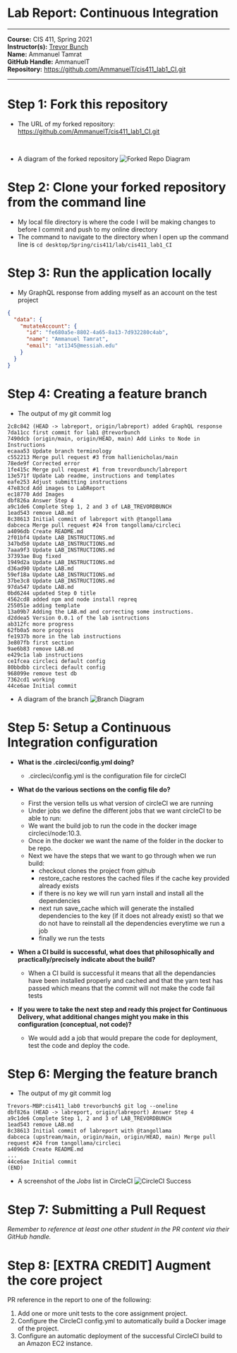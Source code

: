 # Lab Report: Continuous Integration
___
**Course:** CIS 411, Spring 2021  
**Instructor(s):** [Trevor Bunch](https://github.com/trevordbunch)  
**Name:** Ammanuel Tamrat  
**GitHub Handle:** AmmanuelT  
**Repository:** https://github.com/AmmanuelT/cis411_lab1_CI.git 
___

# Step 1: Fork this repository
- The URL of my forked repository: https://github.com/AmmanuelT/cis411_lab1_CI.git
</br >

* A diagram of the forked repository
![Forked Repo Diagram](../assets/repoDiagram.svg)


# Step 2: Clone your forked repository from the command line  
- My local file directory is where the code I will be making changes to before I commit and push to my online directory
- The command to navigate to the directory when I open up the command line is ```cd desktop/Spring/cis411/lab/cis411_lab1_CI```

# Step 3: Run the application locally
- My GraphQL response from adding myself as an account on the test project
``` json
{
  "data": {
    "mutateAccount": {
      "id": "fe680a5e-8802-4a65-8a13-7d932280c4ab",
      "name": "Ammanuel Tamrat",
      "email": "at1345@messiah.edu"
    }
  }
}
```

# Step 4: Creating a feature branch
- The output of my git commit log

```
2c8c842 (HEAD -> labreport, origin/labreport) added GraphQL response
7da11cc first commit for lab1 @trevorbunch
7490dcb (origin/main, origin/HEAD, main) Add Links to Node in Instructions
ecaaa53 Update branch terminology
c552213 Merge pull request #3 from hallienicholas/main
78ede9f Corrected error
1fe415c Merge pull request #1 from trevordbunch/labreport
13e571f Update Lab readme, instructions and templates
eafe253 Adjust submitting instructions
47e83cd Add images to LabReport
ec18770 Add Images
dbf826a Answer Step 4
a9c1de6 Complete Step 1, 2 and 3 of LAB_TREVORDBUNCH
1ead543 remove LAB.md
8c38613 Initial commit of labreport with @tangollama
dabceca Merge pull request #24 from tangollama/circleci
a4096db Create README.md
2f01bf4 Update LAB_INSTRUCTIONS.md
347bd50 Update LAB_INSTRUCTIONS.md
7aaa9f3 Update LAB_INSTRUCTIONS.md
37393ae Bug fixed
1949d2a Update LAB_INSTRUCTIONS.md
d36ad90 Update LAB.md
59ef18a Update LAB_INSTRUCTIONS.md
37be3c8 Update LAB_INSTRUCTIONS.md
97da547 Update LAB.md
0bd6244 updated Step 0 title
4562cd8 added npm and node install repreq
255051e adding template
13a09b7 Adding the LAB.md and correcting some instructions.
d2ddea5 Version 0.0.1 of the lab isntructions
ab312fc more progress
62fb0a5 more progress
fe1937b more in the lab instructions
3e807fb first section
9ae6b83 remove LAB.md
e429c1a lab instructions
ce1fcea circleci default config
80bbdbb circleci default config
968099e remove test db
7362cd1 working
44ce6ae Initial commit
```

* A diagram of the branch
![Branch Diagram](../assets/branchDiagram.svg)

# Step 5: Setup a Continuous Integration configuration
- **What is the .circleci/config.yml doing?**

  - .circleci/config.yml is the configuration file for circleCI  

- **What do the various sections on the config file do?**  

  - First the version tells us what version of circleCI we are running
  - Under jobs we define the different jobs that we want circleCI to be able to run:
  - We want the build job to run the code in the docker image circleci/node:10.3.
  - Once in the docker we want the name of the folder in the docker to be repo.
  - Next we have the steps that we want to go through when we run build:
    - checkout clones the project from github
    - restore_cache restores the cached files if the cache key provided already exists
    - if there is no key we will run yarn install and install all the dependencies
    - next run save_cache which will generate the installed dependencies to the key (if it does not already exist) so that we do not have to reinstall all the dependencies everytime we run a job
    - finally we run the tests  


- **When a CI build is successful, what does that philosophically and practically/precisely indicate about the build?**  
  - When a CI build is successful it means that all the dependancies have been installed properly and cached and that the yarn test has passed which means that the commit will not make the code fail tests  

- **If you were to take the next step and ready this project for Continuous Delivery, what additional changes might you make in this configuration (conceptual, not code)?**  
  - We would add a job that would prepare the code for deployment, test the code and deploy the code.

# Step 6: Merging the feature branch
* The output of my git commit log
```
Trevors-MBP:cis411_lab0 trevorbunch$ git log --oneline
dbf826a (HEAD -> labreport, origin/labreport) Answer Step 4
a9c1de6 Complete Step 1, 2 and 3 of LAB_TREVORDBUNCH
1ead543 remove LAB.md
8c38613 Initial commit of labreport with @tangollama
dabceca (upstream/main, origin/main, origin/HEAD, main) Merge pull request #24 from tangollama/circleci
a4096db Create README.md
...
44ce6ae Initial commit
(END)
```

* A screenshot of the _Jobs_ list in CircleCI
![CircleCI Success](../assets/circleci_success.png)

# Step 7: Submitting a Pull Request
_Remember to reference at least one other student in the PR content via their GitHub handle._



# Step 8: [EXTRA CREDIT] Augment the core project
PR reference in the report to one of the following:
1. Add one or more unit tests to the core assignment project. 
2. Configure the CircleCI config.yml to automatically build a Docker image of the project.
3. Configure an automatic deployment of the successful CircleCI build to an Amazon EC2 instance.
